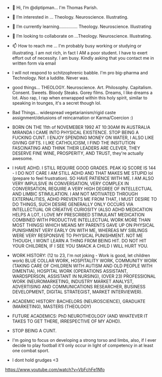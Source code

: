 - 👋 Hi, I’m @diptipman... I'm Thomas Parish.
- 👀 I’m interested in ... Theology. Neuroscience. Illustrating.
- 🌱 I’m currently learning............... Theology. Neuroscience. Illustrating
- 💞️ I’m looking to collaborate on ...Theology. Neuroscience. Illustrating.
- 📫 How to reach me ... I'm probably busy working or studying or illustrating.  I am not rich, in fact I AM a poor student. I have to exert effort out of necessity. I am busy.  Kindly asking that you contact me in written form via email 
- I will not respond to schitzophrenic babble.
I'm pro big-pharma and Technology.  Not a luddite. Never was.

- good things... THEOLOGY. Neuroscience. Art. Philosophy. Capitalism. Consent. Sweets. Bloody Steaks. Gorey films. Dreams, I like dreams a lot.  Also rap, I rap when enwrapped within this holy spirit, similar to speaking in tounges, it's a secret though lol.
- Bad Things... widespread vegetarianism/rigid caste assignment/delusions of reincarnation or Karma/Coercion :)
- BORN ON THE 11th of NOVEMEBER 1992 AT 10:30AM IN AUSTRALIA MIRANDA I CAME INTO PHYSICAL EXISTENCE. STOP BEING A FUCKING CUNT. I ENJOY SPENDING MONEY ON WATER, I ALSO LIKE GIVING GIFTS.  I LIKE CATHOLICISM, I FIND THE INSITUTION FASCINATING AND THINK THEIR LEADERS ARE CLEVER, THEY DESERVE FINE WINE, PROSPERITY, AND TRUST, they're actually awesome.
- I HAVE ADHD.  I STILL REQUIRE GOOD GRADES. PEAK IQ SCORE IS 144 - I DO NOT CARE I AM STILL ADHD AND THAT MAKES ME STUPID lol (prepare to feel frustration). SO HAVE PATIENCE WITH ME. I AM ALSO VERY IMPULSIVE IN CONVERSATION, VERY COMPLEX IN CONVERSATION, REQUIRE A VERY HIGH DEGREE OF INTELLECTUAL AND LIMBIC STIMULATION.  I AM NOT MOTIVATED THROUGH EXTERNALITIES, ADHD PREVENTS ME FROM THAT, I MUST DESIRE TO DO THINGS, SUCH DESIRE GENERALLY ONLY OCCURS VIA INTELLECTUAL OR CREATIVE CURIOSITY (ALSO ADHD MEDICATION HELPS A LOT, I LOVE MY PRESCRIBED STIMULANT MEDICATION COMBINED WITH PRODUCTIVE INTELLECTUAL WORK MORE THAN MOST THINGS) WHICH MEANS MY PARENTS GAVE UP ON PHYSICAL PUNISHMENT VERY EARLY ON WITH ME, WHEREAS MY SIBLINGS WERE VERY RESPONSIVE TO PHYSICAL PUNISHMENT. NOT ME THOUGH, I WONT LEARN A THING FROM BEING HIT.  DO NOT HIT YOUR CHILDREN, IF I SEE YOU SMACK A CHILD I WILL HURT YOU.
- WORK HISTORY: (12 to 23, I'm not joking - Work is good, let children work) BLUE COLLAR WORK, HOSPITALITY WORK, COMMUNITY WORK (TAKING CARE OF CHILDREN WITH AUTISM AND OLD PEOPLE WITH DIMENTIA), HOSPITAL WORK (OPERATIONS ASSISTANT, WARDSPERSON, ASSISTANT IN NURSING), (OVER 23) PROFESSIONAL WORK (NEUROMARKETING, INDUSTRY MARKET ANALYST, ADVERTISING AND COMMUNICATIONS RESEARCHER, BUSINESS DEVELOPMENT, DIGITAL STRATEGIST, MARKET INTERVIEWER).
- ACADEMIC HISTORY: BACHELORS (NEUROSCIENCE), GRADUATE (MARKETING), MASTERS (THEOLOGY)
- FUTURE ACADEMICS: PhD NEUROTHEOLOGY (AND WHATEVER IT TAKES TO GET THERE, IRRESPECTIVE OF MY ADHD).

- STOP BEING A CUNT.

- I'm going to focus on developing a strong torso and limbs, also, if I ever decide to play football it'll only occur in light of competency in at least one combat sport.

- I dont hold grudges <3

https://www.youtube.com/watch?v=VbFchFe1Nfo
<!---
diptipman/diptipman is a ✨ special ✨ repository because its `README.md` (this file) appears on your GitHub profile.
You can click the Preview link to take a look at your changes.
--->
